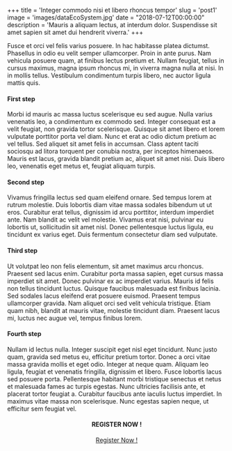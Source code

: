 ﻿+++
title = 'Integer commodo nisi et libero rhoncus tempor'
slug = 'post1'
image = 'images/dataEcoSystem.jpg'
date = "2018-07-12T00:00:00"
description = 'Mauris a aliquam lectus, at interdum dolor. Suspendisse sit amet sapien sit amet dui hendrerit viverra.'
+++

Fusce et orci vel felis varius posuere. In hac habitasse platea dictumst. Phasellus in odio eu velit semper ullamcorper. Proin in ante purus. Nam vehicula posuere quam, at finibus lectus pretium et. Nullam feugiat, tellus in cursus maximus, magna ipsum rhoncus mi, in viverra magna nulla at nisi. In in mollis tellus. Vestibulum condimentum turpis libero, nec auctor ligula mattis quis.

#### First step

Morbi id mauris ac massa luctus scelerisque eu sed augue. Nulla varius venenatis leo, a condimentum ex commodo sed. Integer consequat est a velit feugiat, non gravida tortor scelerisque. Quisque sit amet libero et lorem vulputate porttitor porta vel diam. Nunc et erat ac odio dictum pretium ac vel tellus. Sed aliquet sit amet felis in accumsan. Class aptent taciti sociosqu ad litora torquent per conubia nostra, per inceptos himenaeos. Mauris est lacus, gravida blandit pretium ac, aliquet sit amet nisi. Duis libero leo, venenatis eget metus et, feugiat aliquam turpis.

#### Second step

Vivamus fringilla lectus sed quam eleifend ornare. Sed tempus lorem at rutrum molestie. Duis lobortis diam vitae massa sodales bibendum ut ut eros. Curabitur erat tellus, dignissim id arcu porttitor, interdum imperdiet ante. Nam blandit ac velit vel molestie. Vivamus erat nisi, pulvinar eu lobortis ut, sollicitudin sit amet nisl. Donec pellentesque luctus ligula, eu tincidunt ex varius eget. Duis fermentum consectetur diam sed vulputate.

####  Third  step

Ut volutpat leo non felis elementum, sit amet maximus arcu rhoncus. Praesent sed lacus enim. Curabitur porta massa sapien, eget cursus massa imperdiet sit amet. Donec pulvinar ex ac imperdiet varius. Mauris id felis non tellus tincidunt luctus. Quisque faucibus malesuada est finibus lacinia. Sed sodales lacus eleifend erat posuere euismod. Praesent tempus ullamcorper gravida. Nam aliquet orci sed velit vehicula tristique. Etiam quam nibh, blandit at mauris vitae, molestie tincidunt diam. Praesent lacus mi, luctus nec augue vel, tempus finibus lorem.



####  Fourth step

Nullam id lectus nulla. Integer suscipit eget nisl eget tincidunt. Nunc justo quam, gravida sed metus eu, efficitur pretium tortor. Donec a orci vitae massa gravida mollis et eget odio. Integer at neque quam. Aliquam leo ligula, feugiat et venenatis fringilla, dignissim et libero. Fusce lobortis lacus sed posuere porta. Pellentesque habitant morbi tristique senectus et netus et malesuada fames ac turpis egestas. Nunc ultricies facilisis ante, et placerat tortor feugiat a. Curabitur faucibus ante iaculis luctus imperdiet. In maximus vitae massa non scelerisque. Nunc egestas sapien neque, ut efficitur sem feugiat vel.

<center><h4>REGISTER NOW !</h4></center>

<center><a target="_blank" href="https://www.google.com" class="button back alt2">Register Now !</a></center>
